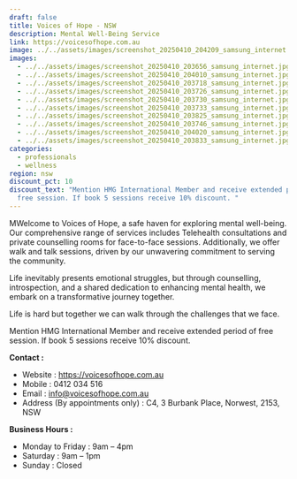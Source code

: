 ```yaml
---
draft: false
title: Voices of Hope - NSW
description: Mental Well-Being Service
link: https://voicesofhope.com.au
image: ../../assets/images/screenshot_20250410_204209_samsung_internet.jpg
images:
  - ../../assets/images/screenshot_20250410_203656_samsung_internet.jpg
  - ../../assets/images/screenshot_20250410_204010_samsung_internet.jpg
  - ../../assets/images/screenshot_20250410_203718_samsung_internet.jpg
  - ../../assets/images/screenshot_20250410_203726_samsung_internet.jpg
  - ../../assets/images/screenshot_20250410_203730_samsung_internet.jpg
  - ../../assets/images/screenshot_20250410_203733_samsung_internet.jpg
  - ../../assets/images/screenshot_20250410_203825_samsung_internet.jpg
  - ../../assets/images/screenshot_20250410_203746_samsung_internet.jpg
  - ../../assets/images/screenshot_20250410_204020_samsung_internet.jpg
  - ../../assets/images/screenshot_20250410_203833_samsung_internet.jpg
categories:
  - professionals
  - wellness
region: nsw
discount_pct: 10
discount_text: "Mention HMG International Member and receive extended period of
  free session. If book 5 sessions receive 10% discount. "
---
```

MWelcome to Voices of Hope, a safe haven for exploring mental well-being. Our comprehensive range of services includes Telehealth consultations and private counselling rooms for face-to-face sessions. Additionally, we offer walk and talk sessions, driven by our unwavering commitment to serving the community.

Life inevitably presents emotional struggles, but through counselling, introspection, and a shared dedication to enhancing mental health, we embark on a transformative journey together.

Life is hard but together we can walk through the challenges that we face. 

Mention HMG International Member and receive extended period of free session. If book 5 sessions receive 10% discount. 

**Contact :**

* Website : https://voicesofhope.com.au
* Mobile : 0412 034 516
* Email : info@voicesofhope.com.au
* Address (By appointments only) : C4, 3 Burbank Place, Norwest, 2153, NSW[](tel:+61412034516)[](mailto:info@voicesofhope.com.au)

**Business Hours :**

* Monday to Friday : 9am – 4pm
* Saturday : 9am – 1pm
* Sunday : Closed
